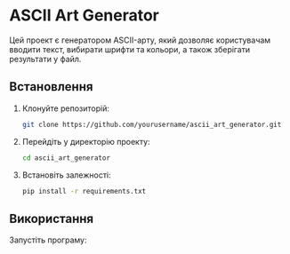 # ASCII Art Generator

Цей проект є генератором ASCII-арту, який дозволяє користувачам вводити текст, вибирати шрифти та кольори, а також зберігати результати у файл.

## Встановлення

1. Клонуйте репозиторій:
   ```bash
   git clone https://github.com/yourusername/ascii_art_generator.git
   ```
2. Перейдіть у директорію проекту:
   ```bash
   cd ascii_art_generator
   ```
3. Встановіть залежності:
   ```bash
   pip install -r requirements.txt
   ```

## Використання

Запустіть програму:
